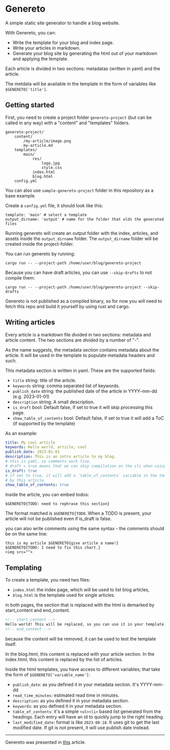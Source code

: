 # Genereto
A simple static site generator to handle a blog website. 

With Genereto, you can:
* Write the template for your blog and index page. 
* Write your articles in markdown.
* Generate your blog site by generating the html out of your markdown and applying the template.

Each article is divided in two sections: metadatas (written in yaml) and the article. 

The metdata will be available in the template in the form of variables like `$GENERETO['title']`.

## Getting started

First, you need to create a project folder `genereto-project` (but can be called in any way) with a "content" and "templates" folders.
```
genereto-project/
    content/
        /my-article/image.png
        my-article.md
    templates/
        main/
            res/
                logo.jpg
                style.css
            index.html
            blog.html
    config.yml
```
You can also use `sample-genereto-project` folder in this repository as a base example.

Create a `config.yml` file, it should look like this:

```
template: 'main' # select a template
output_dirname: 'output' # name for the folder that olds the generated files
```

Running genereto will create an output folder with the index, articles, and assets inside the `output_dirname` folder.
The `output_dirname` folder will be created inside the project-folder.

You can run genereto by running:
```shell
cargo run -- --project-path /home/user/blog/genereto-project
```
Because you can have draft articles, you can use `--skip-drafts` to not compile them:
```shell
cargo run -- --project-path /home/user/blog/genereto-project --skip-drafts
```
Genereto is not published as a compiled binary,
so for now you will need to fetch this repo and build it yourself by using rust and cargo.


## Writing articles
Every article is a markdown file divided in two sections: metadata and article content. The two sections are divided by a number of "-".

As the name suggests, the metadata section contains metadata about the article. It will be used in the template to populate metadata headers and such.

This metadata section is written in yaml. These are the supported fields:

* `title` string: title of the article.
* `keywords` string: comma separated list of keywords.
* `publish_date` string: the published date of the article in YYYY-mm-dd (e.g. 2023-01-01)
* `description` string: A small description.
* `is_draft` bool: Default false, if set to true it will skip processing this page.
* `show_table_of_contents` bool: Default false, if set to true it will add a ToC (if supported by the template)

As an example:
```yaml
title: My cool article
keywords: Hello world, article, cool
publish_date: 2023-01-01
description: This is an intro article to my blog.
# this is yaml, so comments work fine.
# draft = true means that we can skip compilation on the cli when using --skip-drafts
is_draft: true
# if set to true, it will add a `table_of_contents` variable in the template with the table of contents generated
# by this article.
show_table_of_contents: true
```

Inside the article, you can embed todos:
```
$GENERETO{TODO: need to rephrase this section}
```
The format matched is `$GENERETO{TODO`. When a TODO is present, your article will not be published even if is_draft is false.

you can also write comments using the same syntax - the comments should be on the same line:
```
this is my article $GENERETO{give article a name!}
$GENERETO{TODO: I need to fix this chart.}
<img src="">
```


## Templating
To create a template, you need two files:
* `index.html` the index page, which will be used to list blog articles,
* `blog.html` is the template used for single articles.

in both pages, the section that is replaced with the html is demarked by start_content and end_content.
```html
<!-- start_content -->
Hello world! This will be replaced, so you can use it in your template to see how the final resul will look like!
<!-- end_content -->
```
because the content will be removed, it can be used to test the template itself.

In the blog.html, this content is replaced with your article section.
In the index.html, this content is replaced by the list of articles.

Inside the html templates, you have access to different variables; that take the form of `$GENERETO['variable_name']`:
* `publish_date`: as you defined it in your metadata section. It's YYYY-mm-dd
* `read_time_minutes`: estimated read time in minutes. 
* `description`: as you defined it in your metadata section.
* `keywords`: as you defined it in your metadata section.
* `table_of_contents`: it's a simple `<ul><li>` based list generated from the headings. Each entry will have an id to quickly jump to the right heading. 
* `last_modified_date`: format is like `2023-08-18`. It uses git to get the last modified date. If git is not present, it will use publish date instead.

----

Genereto was presented in [this](https://blog.fponzi.me/2023-05-19-one-complex-setup.html) article.